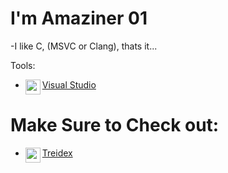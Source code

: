 # I'm Amaziner 01

-I like C, (MSVC or Clang), thats it...

Tools:
- [<img align="left" width="24px" src="https://upload.wikimedia.org/wikipedia/commons/thumb/c/cd/Visual_Studio_2017_Logo.svg/1200px-Visual_Studio_2017_Logo.svg.png">Visual Studio](https://visualstudio.microsoft.com/)

# Make Sure to Check out:
- [<img align="left" width="24px" src="https://avatars.githubusercontent.com/u/29633838?v=4">Treidex](https://github.com/TeddyTelanoff)
